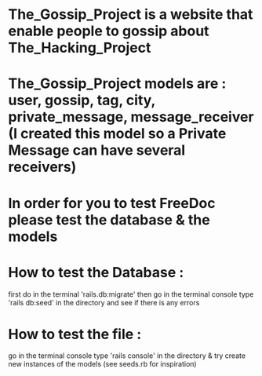# The_Gossip_Project is a website that enable people to gossip about The_Hacking_Project 

# The_Gossip_Project models are : user, gossip, tag, city, private_message, message_receiver (I created this model so a Private Message can have several receivers)

# In order for you to test FreeDoc please test the database & the models 

# How to test the Database :
first do in the terminal 'rails.db:migrate' then go in the terminal console type 'rails db:seed' in the directory and see if there is any errors

# How to test the file : 
go in the terminal console type 'rails console' in the directory & try create new instances of the models (see seeds.rb for inspiration)